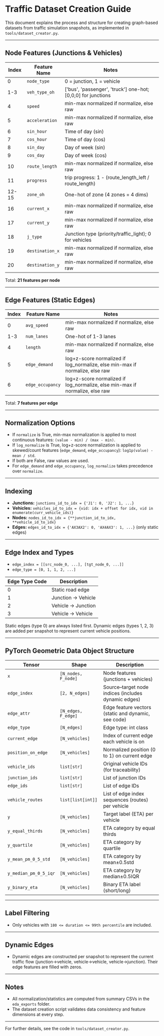 # Traffic Dataset Creation Guide

This document explains the process and structure for creating graph-based datasets from traffic simulation snapshots, as implemented in `tools/dataset_creator.py`.

---

## Node Features (Junctions & Vehicles)

| Index | Feature Name        | Notes                                                   |
| ----- | ------------------- | ------------------------------------------------------- |
| 0     | `node_type`         | 0 = junction, 1 = vehicle                               |
| 1-3   | `veh_type_oh`       | ['bus', 'passenger', 'truck'] one-hot; [0,0,0] for junctions |
| 4     | `speed`             | min-max normalized if normalize, else raw               |
| 5     | `acceleration`      | min-max normalized if normalize, else raw               |
| 6     | `sin_hour`          | Time of day (sin)                                       |
| 7     | `cos_hour`          | Time of day (cos)                                       |
| 8     | `sin_day`           | Day of week (sin)                                       |
| 9     | `cos_day`           | Day of week (cos)                                       |
| 10    | `route_length`      | min-max normalized if normalize, else raw               |
| 11    | `progress`          | trip progress: 1 - (route_length_left / route_length)   |
| 12-15 | `zone_oh`           | One-hot of zone (4 zones = 4 dims)                      |
| 16    | `current_x`         | min-max normalized if normalize, else raw               |
| 17    | `current_y`         | min-max normalized if normalize, else raw               |
| 18    | `j_type`            | Junction type (priority/traffic_light); 0 for vehicles  |
| 19    | `destination_x`     | min-max normalized if normalize, else raw               |
| 20    | `destination_y`     | min-max normalized if normalize, else raw               |

Total: **21 features per node**

---

## Edge Features (Static Edges)

| Index | Feature Name        | Notes                                                   |
| ----- | ---------------------- | ---------------------------------------------------- |
| 0     | `avg_speed`            | min-max normalized if normalize, else raw            |
| 1-3   | `num_lanes`            | One-hot of 1-3 lanes                                 |
| 4     | `length`               | min-max normalized if normalize, else raw            |
| 5     | `edge_demand`          | log+z-score normalized if log_normalize, else min-max if normalize, else raw |
| 6     | `edge_occupancy`       | log+z-score normalized if log_normalize, else min-max if normalize, else raw |

Total: **7 features per edge**

---

## Normalization Options

- If `normalize` is True, min-max normalization is applied to most continuous features: `(value - min) / (max - min)`.
- If `log_normalize` is True, log+z-score normalization is applied to skewed/count features (`edge_demand`, `edge_occupancy`): `log1p(value) - mean / std`.
- If both are False, raw values are used.
- For `edge_demand` and `edge_occupancy`, `log_normalize` takes precedence over `normalize`.

---

## Indexing

- **Junctions:** `junctions_id_to_idx = {'J1': 0, 'J2': 1, ...}`
- **Vehicles:** `vehicles_id_to_idx = {vid: idx + offset for idx, vid in enumerate(curr_vehicle_ids)}`
- **Nodes:** `nodes_id_to_idx = {**junction_id_to_idx, **vehicle_id_to_idx}`
- **Edges:** `edges_id_to_idx = {'AX3AX2': 0, 'AX4AX3': 1, ...}` (only static edges)

---

## Edge Index and Types

- `edge_index = [[src_node_0, ...], [tgt_node_0, ...]]`
- `edge_type = [0, 1, 1, 2, ...]`

| Edge Type Code | Description        |
| -------------- | ------------------ |
| 0              | Static road edge   |
| 1              | Junction → Vehicle |
| 2              | Vehicle → Junction |
| 3              | Vehicle → Vehicle  |

Static edges (type 0) are always listed first. Dynamic edges (types 1, 2, 3) are added per snapshot to represent current vehicle positions.

---

## PyTorch Geometric Data Object Structure

| Tensor             | Shape                         | Description                                                |
| ------------------ | ----------------------------- | ---------------------------------------------------------- |
| `x`                | `[N_nodes, F_node]`           | Node features (junctions + vehicles)                       |
| `edge_index`       | `[2, N_edges]`                | Source–target node indices (includes dynamic edges)        |
| `edge_attr`        | `[N_edges, F_edge]`           | Edge feature vectors (static and dynamic, see code)        |
| `edge_type`        | `[N_edges]`                   | Edge type: int class                                       |
| `current_edge`     | `[N_vehicles]`                | Index of current edge each vehicle is on                   |
| `position_on_edge` | `[N_vehicles]`                | Normalized position (0 to 1) on current edge               |
| `vehicle_ids`      | `list[str]`                   | Original vehicle IDs (for traceability)                    |
| `junction_ids`     | `list[str]`                   | List of junction IDs                                       |
| `edge_ids`         | `list[str]`                   | List of edge IDs                                           |
| `vehicle_routes`   | `list[list[int]]`             | List of edge index sequences (routes) per vehicle          |
| `y`                | `[N_vehicles]`                | Target label (ETA) per vehicle                             |
| `y_equal_thirds`   | `[N_vehicles]`                | ETA category by equal thirds                               |
| `y_quartile`       | `[N_vehicles]`                | ETA category by quartile                                   |
| `y_mean_pm_0_5_std`| `[N_vehicles]`                | ETA category by mean±0.5std                                |
| `y_median_pm_0_5_iqr`| `[N_vehicles]`              | ETA category by median±0.5IQR                              |
| `y_binary_eta`     | `[N_vehicles]`                | Binary ETA label (short/long)                              |

---

## Label Filtering
- Only vehicles with `180 <= duration <= 99th percentile` are included.

---

## Dynamic Edges
- Dynamic edges are constructed per snapshot to represent the current traffic flow (junction→vehicle, vehicle→vehicle, vehicle→junction). Their edge features are filled with zeros.

---

## Notes
- All normalization/statistics are computed from summary CSVs in the `eda_exports` folder.
- The dataset creation script validates data consistency and feature dimensions at every step.

---

For further details, see the code in `tools/dataset_creator.py`. 
